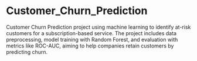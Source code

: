 # Customer_Churn_Prediction
Customer Churn Prediction project using machine learning to identify at-risk customers for a subscription-based service. The project includes data preprocessing, model training with Random Forest, and evaluation with metrics like ROC-AUC, aiming to help companies retain customers by predicting churn.
